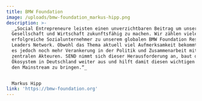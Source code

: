 ```yaml
---
title: BMW Foundation
image: /uploads/bmw-foundation_markus-hipp.png
description: >-
  _„Social Entrepreneure leisten einen unverzichtbaren Beitrag um unsere
  Gesellschaft und Wirtschaft zukunftsfähig zu machen. Wir zählen viele
  erfolgreiche Sozialunternehmer zu unserem globalen BMW Foundation Responsible
  Leaders Network. Obwohl das Thema aktuell viel Aufmerksamkeit bekommt, braucht
  es jedoch noch mehr Verankerung in der Politik und Zusammenarbeit mit anderen
  zentralen Akteuren. SEND nimmt sich dieser Herausforderung an, baut das
  Ökosystem in Deutschland weiter aus und hilft damit diesen wichtigen Ansatz in
  den Mainstream zu bringen.“_


  Markus Hipp
link: 'https://bmw-foundation.org'
---
```


